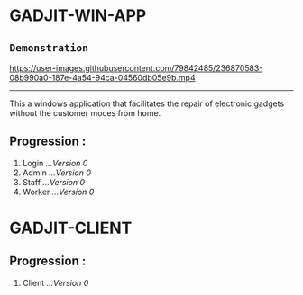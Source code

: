 # GADJIT-WIN-APP

## `Demonstration`

https://user-images.githubusercontent.com/79842485/236870583-08b990a0-187e-4a54-94ca-04560db05e9b.mp4

<hr>

This a windows application that facilitates the repair of electronic gadgets without the customer moces from home.

## Progression :
  1. Login *...Version 0*
  1. Admin *...Version 0*
  1. Staff *...Version 0*
  1. Worker *...Version 0*
  
# GADJIT-CLIENT
## Progression :
  1. Client *...Version 0*
